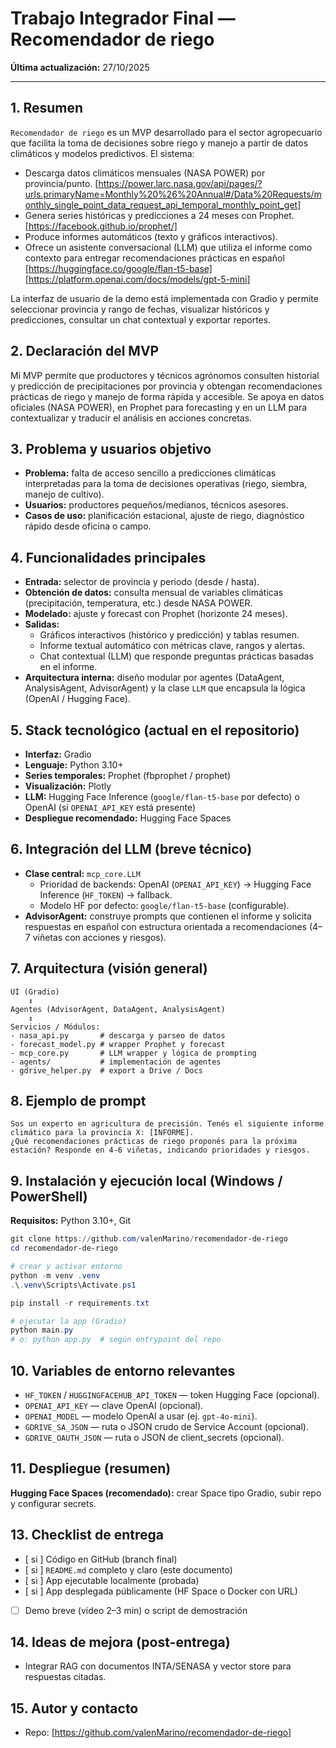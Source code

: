 # Trabajo Integrador Final — Recomendador de riego

**Última actualización:** 27/10/2025

---

## 1. Resumen

`Recomendador de riego` es un MVP desarrollado para el sector agropecuario que facilita la toma de decisiones sobre riego y manejo a partir de datos climáticos y modelos predictivos. El sistema:

- Descarga datos climáticos mensuales (NASA POWER) por provincia/punto.
  [https://power.larc.nasa.gov/api/pages/?urls.primaryName=Monthly%20%26%20Annual#/Data%20Requests/monthly_single_point_data_request_api_temporal_monthly_point_get]
- Genera series históricas y predicciones a 24 meses con Prophet.
  [https://facebook.github.io/prophet/]
- Produce informes automáticos (texto y gráficos interactivos).
- Ofrece un asistente conversacional (LLM) que utiliza el informe como contexto para entregar recomendaciones prácticas en español
  [https://huggingface.co/google/flan-t5-base]
  [https://platform.openai.com/docs/models/gpt-5-mini]
  
La interfaz de usuario de la demo está implementada con Gradio y permite seleccionar provincia y rango de fechas, visualizar históricos y predicciones, consultar un chat contextual y exportar reportes.

## 2. Declaración del MVP

Mi MVP permite que productores y técnicos agrónomos consulten historial y predicción de precipitaciones por provincia y obtengan recomendaciones prácticas de riego y manejo de forma rápida y accesible. Se apoya en datos oficiales (NASA POWER), en Prophet para forecasting y en un LLM para contextualizar y traducir el análisis en acciones concretas.

## 3. Problema y usuarios objetivo

- **Problema:** falta de acceso sencillo a predicciones climáticas interpretadas para la toma de decisiones operativas (riego, siembra, manejo de cultivo).
- **Usuarios:** productores pequeños/medianos, técnicos asesores.
- **Casos de uso:** planificación estacional, ajuste de riego, diagnóstico rápido desde oficina o campo.

## 4. Funcionalidades principales

- **Entrada:** selector de provincia y periodo (desde / hasta).
- **Obtención de datos:** consulta mensual de variables climáticas (precipitación, temperatura, etc.) desde NASA POWER.
- **Modelado:** ajuste y forecast con Prophet (horizonte 24 meses).
- **Salidas:**
	- Gráficos interactivos (histórico y predicción) y tablas resumen.
	- Informe textual automático con métricas clave, rangos y alertas.
	- Chat contextual (LLM) que responde preguntas prácticas basadas en el informe.
- **Arquitectura interna:** diseño modular por agentes (DataAgent, AnalysisAgent, AdvisorAgent) y la clase `LLM` que encapsula la lógica (OpenAI / Hugging Face).

## 5. Stack tecnológico (actual en el repositorio)

- **Interfaz:** Gradio
- **Lenguaje:** Python 3.10+
- **Series temporales:** Prophet (fbprophet / prophet)
- **Visualización:** Plotly
- **LLM:** Hugging Face Inference (`google/flan-t5-base` por defecto) o OpenAI (si `OPENAI_API_KEY` está presente)
- **Despliegue recomendado:** Hugging Face Spaces

## 6. Integración del LLM (breve técnico)

- **Clase central:** `mcp_core.LLM`
	- Prioridad de backends: OpenAI (`OPENAI_API_KEY`) → Hugging Face Inference (`HF_TOKEN`) → fallback.
	- Modelo HF por defecto: `google/flan-t5-base` (configurable).
- **AdvisorAgent:** construye prompts que contienen el informe y solicita respuestas en español con estructura orientada a recomendaciones (4–7 viñetas con acciones y riesgos).

## 7. Arquitectura (visión general)

```
UI (Gradio)
	↕
Agentes (AdvisorAgent, DataAgent, AnalysisAgent)
	↕
Servicios / Módulos:
- nasa_api.py       # descarga y parseo de datos
- forecast_model.py # wrapper Prophet y forecast
- mcp_core.py       # LLM wrapper y lógica de prompting
- agents/           # implementación de agentes
- gdrive_helper.py  # export a Drive / Docs
```

## 8. Ejemplo de prompt

```
Sos un experto en agricultura de precisión. Tenés el siguiente informe climático para la provincia X: [INFORME].
¿Qué recomendaciones prácticas de riego proponés para la próxima estación? Responde en 4-6 viñetas, indicando prioridades y riesgos.
```

## 9. Instalación y ejecución local (Windows / PowerShell)

**Requisitos:** Python 3.10+, Git

```powershell
git clone https://github.com/valenMarino/recomendador-de-riego
cd recomendador-de-riego

# crear y activar entorno
python -m venv .venv
.\.venv\Scripts\Activate.ps1

pip install -r requirements.txt

# ejecutar la app (Gradio)
python main.py
# o: python app.py  # según entrypoint del repo
```

## 10. Variables de entorno relevantes

- `HF_TOKEN` / `HUGGINGFACEHUB_API_TOKEN` — token Hugging Face (opcional).
- `OPENAI_API_KEY` — clave OpenAI (opcional).
- `OPENAI_MODEL` — modelo OpenAI a usar (ej. `gpt-4o-mini`).
- `GDRIVE_SA_JSON` — ruta o JSON crudo de Service Account (opcional).
- `GDRIVE_OAUTH_JSON` — ruta o JSON de client_secrets (opcional).

## 11. Despliegue (resumen)

**Hugging Face Spaces (recomendado):** crear Space tipo Gradio, subir repo y configurar secrets.


## 13. Checklist de entrega

- [ si ] Código en GitHub (branch final)
- [ si ] `README.md` completo y claro (este documento)
- [ si ] App ejecutable localmente (probada)
- [ si ] App desplegada públicamente (HF Space o Docker con URL)
- [    ] Demo breve (video 2–3 min) o script de demostración

## 14. Ideas de mejora (post-entrega)

- Integrar RAG con documentos INTA/SENASA y vector store para respuestas citadas.

## 15. Autor y contacto

- Repo: [https://github.com/valenMarino/recomendador-de-riego]
